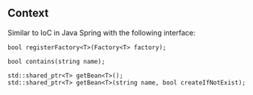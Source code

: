## Context
Similar to IoC in Java Spring with the following interface:
```
bool registerFactory<T>(Factory<T> factory);

bool contains(string name);

std::shared_ptr<T> getBean<T>();
std::shared_ptr<T> getBean<T>(string name, bool createIfNotExist);
```

